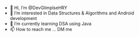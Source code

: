 - 👋 Hi, I’m @DevGlimplseHRY
- 👀 I’m interested in Data Structures & Algorithms and Android development
- 🌱 I’m currently learning DSA using Java
- 📫 How to reach me ... DM me 

<!---
DevGlimplseHRY/DevGlimplseHRY is a ✨ special ✨ repository because its `README.md` (this file) appears on your GitHub profile.
You can click the Preview link to take a look at your changes.
--->
